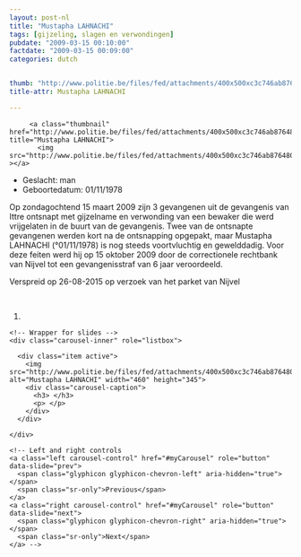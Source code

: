 ```yaml
---
layout: post-nl
title: "Mustapha LAHNACHI"
tags: [gijzeling, slagen en verwondingen]
pubdate: "2009-03-15 00:10:00"
factdate: "2009-03-15 00:09:00"
categories: dutch


thumb: "http://www.politie.be/files/fed/attachments/400x500xc3c746ab8764805d7b7debcb5a31bc99_thumb.JPG.pagespeed.ic.9Slxc4kItR.jpg"
title-attr: Mustapha LAHNACHI

---
```


<div class="row">

  <div class="col-xs-12 col-md-4">
 
         <a class="thumbnail" href="http://www.politie.be/files/fed/attachments/400x500xc3c746ab8764805d7b7debcb5a31bc99_thumb.JPG.pagespeed.ic.9Slxc4kItR.jpg" title="Mustapha LAHNACHI">
           <img src="http://www.politie.be/files/fed/attachments/400x500xc3c746ab8764805d7b7debcb5a31bc99_thumb.JPG.pagespeed.ic.9Slxc4kItR.jpgg" ></a>

  
  </div>
  <div class="col-xs-12 col-md-8">
 
<ul>
<li>Geslacht: man</li>
<li>Geboortedatum: 01/11/1978</li>
</ul> 


<p>Op zondagochtend 15 maart 2009 zijn 3 gevangenen uit de gevangenis van Ittre ontsnapt met gijzelname en verwonding van een bewaker die werd vrijgelaten in de buurt van de gevangenis. Twee van de ontsnapte gevangenen werden kort na de ontsnapping opgepakt, maar Mustapha LAHNACHI (°01/11/1978) is nog steeds voortvluchtig en gewelddadig. Voor deze feiten werd hij op 15 oktober 2009 door de correctionele rechtbank van Nijvel tot een gevangenisstraf van 6 jaar veroordeeld.</p>

<p>Verspreid op 26-08-2015 op verzoek van het parket van Nijvel</p>

<!-- SLIDER -->
<div class="container"  class="col-xs-12 col-md-12">
  <br>
  <div id="myCarousel" class="carousel slide" data-ride="carousel">
    <!-- Indicators -->
    <ol class="carousel-indicators">
      <li data-target="#myCarousel" data-slide-to="0" class="active"></li>
    </ol>

    <!-- Wrapper for slides -->
    <div class="carousel-inner" role="listbox">

      <div class="item active">
        <img src="http://www.politie.be/files/fed/attachments/400x500xc3c746ab8764805d7b7debcb5a31bc99_thumb.JPG.pagespeed.ic.9Slxc4kItR.jpg" alt="Mustapha LAHNACHI" width="460" height="345">
        <div class="carousel-caption">
          <h3> </h3>
          <p> </p>
        </div>
      </div>
  
    </div>

    <!-- Left and right controls
    <a class="left carousel-control" href="#myCarousel" role="button" data-slide="prev">
      <span class="glyphicon glyphicon-chevron-left" aria-hidden="true"></span>
      <span class="sr-only">Previous</span>
    </a>
    <a class="right carousel-control" href="#myCarousel" role="button" data-slide="next">
      <span class="glyphicon glyphicon-chevron-right" aria-hidden="true"></span>
      <span class="sr-only">Next</span>
    </a> -->
  </div>
</div>

  <link rel="stylesheet" href="http://maxcdn.bootstrapcdn.com/bootstrap/3.3.5/css/bootstrap.min.css">
  <script src="https://ajax.googleapis.com/ajax/libs/jquery/1.11.3/jquery.min.js"></script>
  <script src="http://maxcdn.bootstrapcdn.com/bootstrap/3.3.5/js/bootstrap.min.js"></script>
  <!-- SLIDER -->
  
</div>


</div>

